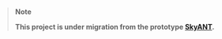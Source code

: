 <br/>

> **Note**
> 
> **This project is under migration from the prototype [SkyANT](https://gitlab.com/skyant/runner/bash).**

<br/>
